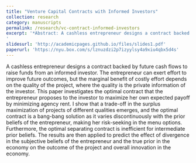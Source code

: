 ```yaml
---
title: "Venture Capital Contracts with Informed Investors"
collection: research
category: manuscripts
permalink: /research/vc-contract-informed-investors
excerpt: '*Abstract: A cashless entrepreneur designs a contract backed by future cash flows to raise funds from an informed investor. The entrepreneur can exert effort to improve future outcomes, but the marginal benefit of costly effort depends on the quality of the project, where the quality is the private information of the investor. This paper investigates the optimal contract that the entrepreneur proposes to the investor to maximize her own expected payoff by minimizing agency rent. I show that a trade-off in the surplus maximization of projects of different qualities emerges, and the optimal contract is a bang-bang solution as it varies discontinuously with the prior beliefs of the entrepreneur, making her risk-seeking in the menu options. Furthermore, the optimal separating contract is inefficient for intermediate prior beliefs. The results are then applied to predict the effect of divergence in the subjective beliefs of the entrepreneur and the true prior in the economy on the outcome of the project and overall innovation in the economy.*
'
slidesurl: 'http://academicpages.github.io/files/slides1.pdf'
paperurl: 'https://nyu.box.com/s/lznuzdzi2p7izyylsy4a9xiu4qbx5d4s'
---
```


A cashless entrepreneur designs a contract backed by future cash flows to raise funds from an informed investor. The entrepreneur can exert effort to improve future outcomes, but the marginal benefit of costly effort depends on the quality of the project, where the quality is the private information of the investor. This paper investigates the optimal contract that the entrepreneur proposes to the investor to maximize her own expected payoff by minimizing agency rent. I show that a trade-off in the surplus maximization of projects of different qualities emerges, and the optimal contract is a bang-bang solution as it varies discontinuously with the prior beliefs of the entrepreneur, making her risk-seeking in the menu options. Furthermore, the optimal separating contract is inefficient for intermediate prior beliefs. The results are then applied to predict the effect of divergence in the subjective beliefs of the entrepreneur and the true prior in the economy on the outcome of the project and overall innovation in the economy.
